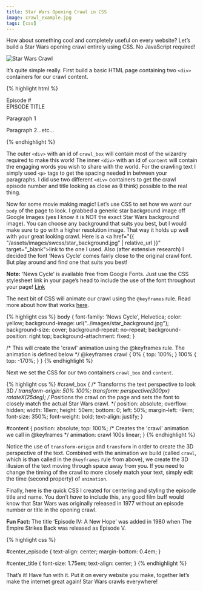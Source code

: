 ```yaml
---
title: Star Wars Opening Crawl in CSS
image: crawl_example.jpg
tags: [css]
---
```


How about something cool and completely useful on every website? Let’s build a Star Wars opening crawl entirely using CSS. No JavaScript required!

<div class="img-container"><img src="{{ "/assets/images/swcss/crawl_example.jpg" | relative_url }}" alt="Star Wars Crawl" class="article-image"></div>

It’s quite simple really. First build a basic HTML page containing two `<div>` containers for our crawl content.

{% highlight html %}
<!DOCTYPE html>
<html lang="en">
<head>
  <meta http-equiv="Content-type" content="text/html; charset=UTF-8" />
  <title>Star Wars Quiz :D</title>
  <link rel="stylesheet" type="text/css" href="./css/scrolling.css">
  <link href="https://fonts.googleapis.com/css?family=News+Cycle" rel="stylesheet">
</head>
<body>
<div id="crawl_box">
  <div id="content">
    <div id="center_episode">Episode #</div>
    <div id="center_title">EPISODE TITLE</div>
    <p>Paragraph 1</p>
    <p>Paragraph 2...etc...</p>
  </div>
</div>
</body>
</html>
{% endhighlight %}

The outer `<div>` with an id of `crawl_box` will contain most of the wizardry required to make this work! The inner `<div>` with an id of `content` will contain the engaging words you wish to share with the world. For the crawling text I simply used `<p>` tags to get the spacing needed in between your paragraphs. I did use two different `<div>` containers to get the crawl episode number and title looking as close as (I think) possible to the real thing.

Now for some movie making magic! Let’s use CSS to set how we want our `body` of the page to look. I grabbed a generic star background image off Google Images (yes I know it is NOT the exact Star Wars background image). You can choose any background that suits you best, but I would make sure to go with a higher resolution image. That way it holds up well with your great looking crawl. Here is a <a href="{{ "/assets/images/swcss/star_background.jpg" | relative_url }}" target="_blank">link</a> to the one I used. Also (after extensive research) I decided the font ‘News Cycle’ comes fairly close to the original crawl font. But play around and find one that suits you best!

<div class="note_box"><strong>Note:</strong> ‘News Cycle’ is available free from Google Fonts. Just use the CSS stylesheet link in your page’s head to include the use of the font throughout your page! <a href="https://fonts.google.com/specimen/News+Cycle" target="_blank" style="color:black">Link</a></div>

The next bit of CSS will animate our crawl using the `@keyframes` rule. Read more about how that works <a href="https://www.w3schools.com/cssref/css3_pr_animation-keyframes.asp" target="_blank">here</a>.

{% highlight css %}
body {
  font-family: 'News Cycle', Helvetica;
  color: yellow;
  background-image: url("../images/star_background.jpg");
  background-size: cover;
  background-repeat: no-repeat;
  background-position: right top;
    background-attachment: fixed;
}

/* This will create the 'crawl' animation using the @keyframes rule. The animation
is defined below */
@keyframes crawl {
  0% { top: 100%; }
  100% { top: -170%; }
}
{% endhighlight %}

Next we set the CSS for our two containers `crawl_box` and `content`.

{% highlight css %}
#crawl_box
{
  /* Transforms the text perspective to look 3D */
  transform-origin: 50% 100%;
  transform: perspective(300px) rotateX(25deg);
  /* Positions the crawl on the page and sets the font
   to closely match the actual Star Wars crawl. */
  position: absolute;
  overflow: hidden;
  width: 18em;
  height: 50em;
  bottom: 0;
  left: 50%;
  margin-left: -9em;
  font-size: 350%;
  font-weight: bold;
  text-align: justify;
}

#content
{
  position: absolute;
  top: 100%;
  /* Creates the 'crawl' animation we call in @keyframes */
  animation: crawl 100s linear;
}
{% endhighlight %}

Notice the use of `transform-origin` and `transform` in order to create the 3D perspective of the text. Combined with the animation we build (called `crawl`, which is than called in the `@keyframes` rule from above), we create the 3D illusion of the text moving through space away from you. If you need to change the timing of the crawl to more closely match your text, simply edit the time (second property) of `animation`.

Finally, here is the quick CSS I created for centering and styling the episode title and name. You don’t *have* to include this, any good film buff would know that Star Wars was originally released in 1977 without an episode number or title in the opening crawl. 

<div class="note_box"><strong>Fun Fact:</strong> The title ‘Episode IV: A New Hope’ was added in 1980 when The Empire Strikes Back was released as Episode V.</div>

{% highlight css %}

#center_episode {
  text-align: center;
  margin-bottom: 0.4em;
}

#center_title {
  font-size: 1.75em;
  text-align: center;
}
{% endhighlight %}

That’s it! Have fun with it. Put it on every website you make, together let’s make the internet great again! Star Wars crawls everywhere!